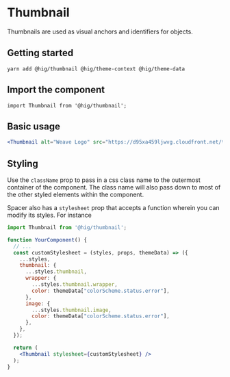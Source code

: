 # Thumbnail

Thumbnails are used as visual anchors and identifiers for objects.

## Getting started

```
yarn add @hig/thumbnail @hig/theme-context @hig/theme-data
```

## Import the component

```
import Thumbnail from '@hig/thumbnail';
```

## Basic usage

```jsx
<Thumbnail alt="Weave Logo" src="https://d95xa459ljwvg.cloudfront.net/theme/weave-logo.svg" />
```

## Styling

Use the `className` prop to pass in a css class name to the outermost container of the component. The class name will also pass down to most of the other styled elements within the component. 

Spacer also has a `stylesheet` prop that accepts a function wherein you can modify its styles. For instance

```jsx
import Thumbnail from '@hig/thumbnail';

function YourComponent() {
  // ...
  const customStylesheet = (styles, props, themeData) => ({
    ...styles,
    thumbnail: {
      ...styles.thumbnail,
      wrapper: {
        ...styles.thumbnail.wrapper,
        color: themeData["colorScheme.status.error"],
      },
      image: {
        ...styles.thumbnail.image,
        color: themeData["colorScheme.status.error"],
      },
    },
  });

  return (
    <Thumbnail stylesheet={customStylesheet} />
  );
}
```
